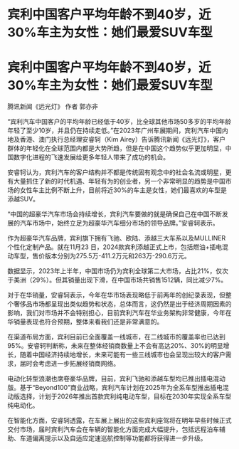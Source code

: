# 宾利中国客户平均年龄不到40岁，近30%车主为女性：她们最爱SUV车型

# 宾利中国客户平均年龄不到40岁，近30%车主为女性：她们最爱SUV车型

腾讯新闻《远光灯》 作者 郭亦非

“宾利汽车中国客户的平均年龄已经低于40岁，比全球其他市场50多岁的平均年龄年轻了至少10岁，并且仍在持续走低。”在2023年广州车展期间，宾利汽车中国内地及香港、澳门执行总经理安睿轲（Kim
Airey）告诉腾讯新闻《远光灯》，客户群体的年轻化在全球范围内都是大势所趋，但是在中国这个趋势似乎更加明显，中国数字化进程的飞速发展给更多年轻人带来了成功的机会。

安睿轲认为，宾利汽车的客户结构并不都是传统固有观念中的社会名流或明星，更有大量抓住了新的时代机遇、年轻有为的创业者，另一个非常明显的趋势是中国市场的女性车主比例不断上升，目前将近30%的车主是女性，她们最喜欢的车型是添越SUV。

“中国的超豪华汽车市场会持续增长，宾利汽车要做的就是确保自己在中国不断发展的汽车市场中，始终立足为超豪华汽车细分市场的领导品牌。”安睿轲表示。

作为超豪华汽车品牌，宾利旗下拥有飞驰、欧陆、添越三大车系以及MULLINER个性化定制产品。就在11月23
日，2024款宾利添越正式上市，包括燃油+插电混动车型，售价版本分别为275.5万-411.2万元和263万-290.6万元。

数据显示，2023年上半年，中国市场仍为宾利全球第二大市场，占比21%，仅次于美洲（29%）。但其销量出现下滑，在中国市场共销售1512辆，同比减少7%。

对于在华销量，安睿轲表示，今年在华市场表现略低于前两年的创纪录表现，但整个奢侈品市场都呈现出类似趋势和状态，总体而言，这仍然是出于经济周期因素的影响，我们对市场并不会特别担心，目前宾利汽车在华业务架构非常健康，今年在华销量表现也符合预期，整体来看我们还是非常满意的。

在渠道布局方面，宾利目前已全面覆盖一线城市，在二线城市的覆盖率也已达到95%。安睿轲判断称，未来在整体经销商数量上不会有高达20%、30%的明显增长，随着中国经济持续地增长，未来可能有一些三线城市也会呈现出较大的客户需求，届时会考虑进一步拓展经销商网络。

电动化转型浪潮也席卷豪华品牌，目前，宾利飞驰和添越车型均已推出插电混动版。基于“Beyond100”商业战略，宾利汽车计划在2025年为全系车型推出插电混动版选择，计划于2026年推出首款宾利纯电动车型，目标在2030年实现全系车型纯电动化。

在智能化方面，安睿轲透露，在车展上展出的这些宾利座驾将在明年早些时候正式交付市场，届时宾利汽车会在车辆的智能化方面完成大幅提升，包括远程泊车辅助、车道偏离提示以及自适应定速巡航控制等功能都将获得进一步升级。

